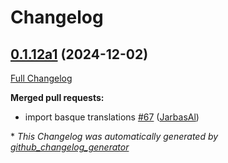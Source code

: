 # Changelog

## [0.1.12a1](https://github.com/OpenVoiceOS/ovos-skill-volume/tree/0.1.12a1) (2024-12-02)

[Full Changelog](https://github.com/OpenVoiceOS/ovos-skill-volume/compare/0.1.11...0.1.12a1)

**Merged pull requests:**

- import basque translations [\#67](https://github.com/OpenVoiceOS/ovos-skill-volume/pull/67) ([JarbasAl](https://github.com/JarbasAl))



\* *This Changelog was automatically generated by [github_changelog_generator](https://github.com/github-changelog-generator/github-changelog-generator)*
